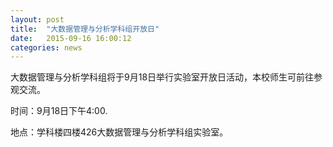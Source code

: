 ```yaml
---
layout: post
title:  "大数据管理与分析学科组开放日"
date:   2015-09-16 16:00:12
categories: news
---
```


大数据管理与分析学科组将于9月18日举行实验室开放日活动，本校师生可前往参观交流。


时间：9月18日下午4:00.

地点：学科楼四楼426大数据管理与分析学科组实验室。

